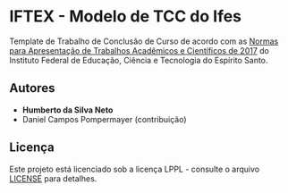 # IFTEX - Modelo de TCC do Ifes
Template de Trabalho de Conclusão de Curso de acordo com as [Normas para Apresentação de Trabalhos Acadêmicos e Científicos de 2017](https://www.ci.ifes.edu.br/images/stories/2017/biblioteca/caderno_normas_tcc_2017-277_rev_27-11.pdf) do Instituto Federal de Educação, Ciência e Tecnologia do Espírito Santo.

## Autores

* **Humberto da Silva Neto**
* Daniel Campos Pompermayer (contribuição)

## Licença

Este projeto está licenciado sob a licença LPPL - consulte o arquivo [LICENSE](LICENSE) para detalhes.
